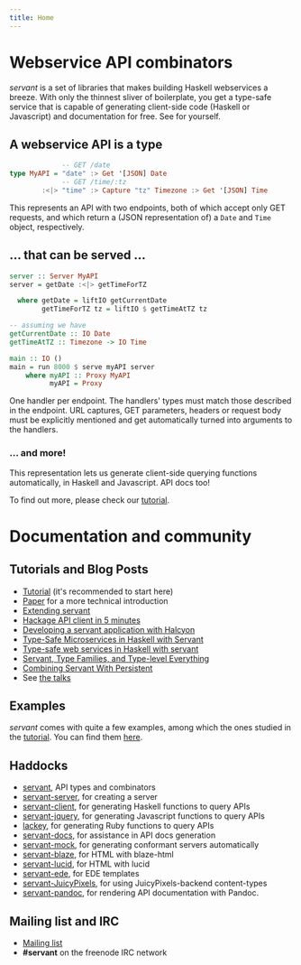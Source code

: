 ```yaml
---
title: Home
---
```


# Webservice API combinators

*servant* is a set of libraries that makes building Haskell webservices a breeze. With only the thinnest sliver of boilerplate, you get a type-safe service that is capable of generating client-side code (Haskell or Javascript) and documentation for free. See for yourself.

## A webservice API is a type

``` haskell
             -- GET /date
type MyAPI = "date" :> Get '[JSON] Date
             -- GET /time/:tz
        :<|> "time" :> Capture "tz" Timezone :> Get '[JSON] Time
```

This represents an API with two endpoints, both of which accept only GET requests, and which return a (JSON representation of) a `Date` and `Time` object, respectively.

## ... that can be served ...

``` haskell
server :: Server MyAPI
server = getDate :<|> getTimeForTZ

  where getDate = liftIO getCurrentDate
        getTimeForTZ tz = liftIO $ getTimeAtTZ tz

-- assuming we have
getCurrentDate :: IO Date
getTimeAtTZ :: Timezone -> IO Time

main :: IO ()
main = run 8000 $ serve myAPI server
    where myAPI :: Proxy MyAPI
          myAPI = Proxy
```

One handler per endpoint. The handlers' types must match those described in the endpoint. URL captures, GET parameters, headers or request body must be explicitly mentioned and get automatically turned into arguments to the handlers.

### ... and more!

This representation lets us generate client-side querying functions automatically, in Haskell and Javascript. API docs too!

To find out more, please check our [tutorial](/tutorial).

# Documentation and community

## Tutorials and Blog Posts

- [Tutorial](/tutorial) (it's recommended to start here)
- [Paper](http://www.andres-loeh.de/Servant/servant-wgp.pdf) for a more technical introduction
- [Extending servant](/extending.html)
- [Hackage API client in 5 minutes](/client-in-5-minutes.html)
- [Developing a servant application with Halcyon](https://halcyon.sh/tutorial/)
- [Type-Safe Microservices in Haskell with Servant](https://github.com/k-bx/owlcloud)
- [Type-safe web services in Haskell with servant](http://taylor.fausak.me/2015/08/23/type-safe-web-services-in-haskell-with-servant/)
- [Servant, Type Families, and Type-level Everything](http://taylor.fausak.me/2015/08/23/type-safe-web-services-in-haskell-with-servant/)
- [Combining Servant With Persistent](http://www.parsonsmatt.org/programming/2015/06/07/servant-persistent.html)
- See [the talks](/talks.html)

## Examples

*servant* comes with quite a few examples, among which the ones studied in the [tutorial](/tutorial). You can find them [here](https://github.com/haskell-servant/servant/tree/master/servant-examples).

## Haddocks

- [servant](http://hackage.haskell.org/package/servant), API types and combinators
- [servant-server](http://hackage.haskell.org/package/servant-server), for creating a server
- [servant-client](http://hackage.haskell.org/package/servant-client), for generating Haskell functions to query APIs
- [servant-jquery](http://hackage.haskell.org/package/servant-jquery), for generating Javascript functions to query APIs
- [lackey](https://hackage.haskell.org/package/lackey), for generating Ruby functions to query APIs
- [servant-docs](http://hackage.haskell.org/package/servant-docs), for assistance in API docs generation
- [servant-mock](http://hackage.haskell.org/package/servant-mock), for generating conformant servers automatically
- [servant-blaze](http://hackage.haskell.org/package/servant-blaze), for HTML with blaze-html
- [servant-lucid](http://hackage.haskell.org/package/servant-lucid), for HTML with lucid
- [servant-ede](https://hackage.haskell.org/package/servant-ede), for EDE templates
- [servant-JuicyPixels](https://hackage.haskell.org/package/servant-JuicyPixels), for using JuicyPixels-backend content-types
- [servant-pandoc](https://hackage.haskell.org/package/servant-pandoc), for rendering API documentation with Pandoc.

## Mailing list and IRC

- [Mailing list](https://groups.google.com/forum/#!forum/haskell-servant)
- **#servant** on the freenode IRC network
